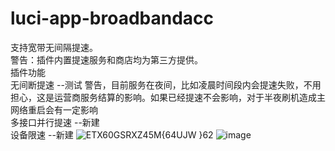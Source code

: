# luci-app-broadbandacc
支持宽带无间隔提速。
<br/>警告：插件内置提速服务和商店均为第三方提供。
<br/>插件功能
<br/>无间断提速 --测试 警告，目前服务在夜间，比如凌晨时间段内会提速失败，不用担心，这是运营商服务结算的影响。如果已经提速不会影响，对于半夜刷机造成主网络重启会有一定影响
<br/>多接口并行提速 --新建
<br/>设备限速 --新建
![ETX60GSRXZ45M{64UJW }62](https://user-images.githubusercontent.com/76506087/218317633-f7175439-22ce-4062-a857-880b64c4a42a.png)
![image](https://user-images.githubusercontent.com/76506087/215083437-b5c852dc-f84f-4873-ae08-d43df9c14998.png)

